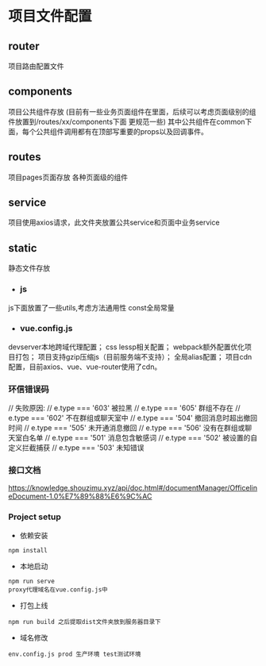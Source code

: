 # 项目文件配置

## router
项目路由配置文件

## components
项目公共组件存放 (目前有一些业务页面组件在里面，后续可以考虑页面级别的组件放置到/routes/xx/components下面 更规范一些)
其中公共组件在common下面，每个公共组件调用都有在顶部写重要的props以及回调事件。

## routes
项目pages页面存放 各种页面级的组件

## service
项目使用axios请求，此文件夹放置公共service和页面中业务service

## static
静态文件存放

- ### js
js下面放置了一些utils,考虑方法通用性
const全局常量


- ### vue.config.js
devserver本地跨域代理配置；
css lessp相关配置；
webpack额外配置优化项目打包；
项目支持gzip压缩js（目前服务端不支持）；
全局alias配置；
项目cdn配置，目前axios、vue、vue-router使用了cdn。

### 环信错误码

// 失败原因:
            // e.type === '603' 被拉黑
            // e.type === '605' 群组不存在
            // e.type === '602' 不在群组或聊天室中
            // e.type === '504' 撤回消息时超出撤回时间
            // e.type === '505' 未开通消息撤回
            // e.type === '506' 没有在群组或聊天室白名单
            // e.type === '501' 消息包含敏感词
            // e.type === '502' 被设置的自定义拦截捕获
            // e.type === '503' 未知错误
            
### 接口文档
https://knowledge.shouzimu.xyz/api/doc.html#/documentManager/OfficelineDocument-1.0%E7%89%88%E6%9C%AC

### Project setup

- 依赖安装
```
npm install
```

- 本地启动
```
npm run serve
proxy代理域名在vue.config.js中
```

- 打包上线
```
npm run build 之后提取dist文件夹放到服务器目录下
```
- 域名修改
```
env.config.js prod 生产环境 test测试环境
```
